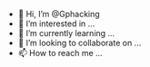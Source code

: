 - 👋 Hi, I’m @Gphacking
- 👀 I’m interested in ...
- 🌱 I’m currently learning ...
- 💞️ I’m looking to collaborate on ...
- 📫 How to reach me ...

<!---
Gphacking/Gphacking is a ✨ special ✨ repository because its `README.md` (this file) appears on your GitHub profile.
You can click the Preview link to take a look at your changes.
--->
